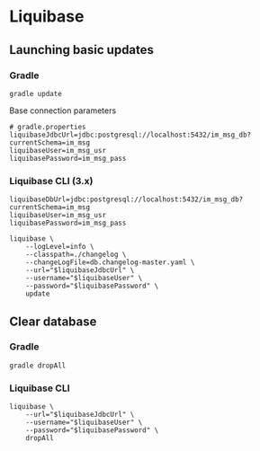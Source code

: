 # Liquibase

## Launching basic updates

### Gradle

```shell
gradle update
```

Base connection parameters
```properties
# gradle.properties
liquibaseJdbcUrl=jdbc:postgresql://localhost:5432/im_msg_db?currentSchema=im_msg
liquibaseUser=im_msg_usr
liquibasePassword=im_msg_pass
```

### Liquibase CLI (3.x)
```shell
liquibaseDbUrl=jdbc:postgresql://localhost:5432/im_msg_db?currentSchema=im_msg
liquibaseUser=im_msg_usr
liquibasePassword=im_msg_pass

liquibase \
    --logLevel=info \
    --classpath=./changelog \
    --changeLogFile=db.changelog-master.yaml \
    --url="$liquibaseJdbcUrl" \
    --username="$liquibaseUser" \
    --password="$liquibasePassword" \
    update
```

## Clear database

### Gradle

```shell
gradle dropAll
```

### Liquibase CLI

```shell
liquibase \
    --url="$liquibaseJdbcUrl" \
    --username="$liquibaseUser" \
    --password="$liquibasePassword" \
    dropAll
```

